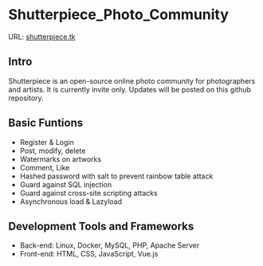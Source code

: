 # Shutterpiece_Photo_Community

URL: [shutterpiece.tk](http://shutterpiece.tk)

## Intro

Shutterpiece is an open-source online photo community for photographers and artists. It is currently invite only. Updates will be posted on this github repository.

## Basic Funtions

- Register & Login
- Post, modify, delete
- Watermarks on artworks
- Comment, Like
- Hashed password with salt to prevent rainbow table attack
- Guard against SQL injection
- Guard against cross-site scripting attacks
- Asynchronous load & Lazyload

## Development Tools and Frameworks

- Back-end: Linux, Docker, MySQL, PHP, Apache Server
- Front-end: HTML, CSS, JavaScript, Vue.js

